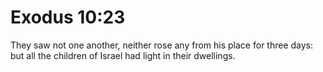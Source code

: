 # Exodus 10:23

They saw not one another, neither rose any from his place for three days: but all the children of Israel had light in their dwellings.